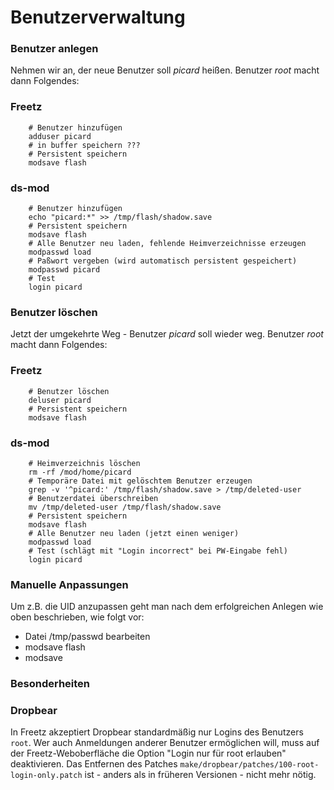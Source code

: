 # Benutzerverwaltung

### Benutzer anlegen

Nehmen wir an, der neue Benutzer soll *picard* heißen. Benutzer *root*
macht dann Folgendes:

### Freetz

```
    # Benutzer hinzufügen
    adduser picard
    # in buffer speichern ???
    # Persistent speichern
    modsave flash
```

### ds-mod

```
    # Benutzer hinzufügen
    echo "picard:*" >> /tmp/flash/shadow.save
    # Persistent speichern
    modsave flash
    # Alle Benutzer neu laden, fehlende Heimverzeichnisse erzeugen
    modpasswd load
    # Paßwort vergeben (wird automatisch persistent gespeichert)
    modpasswd picard
    # Test
    login picard
```

### Benutzer löschen

Jetzt der umgekehrte Weg - Benutzer *picard* soll wieder weg. Benutzer
*root* macht dann Folgendes:

### Freetz

```
    # Benutzer löschen
    deluser picard
    # Persistent speichern
    modsave flash
```

### ds-mod

```
    # Heimverzeichnis löschen
    rm -rf /mod/home/picard
    # Temporäre Datei mit gelöschtem Benutzer erzeugen
    grep -v '^picard:' /tmp/flash/shadow.save > /tmp/deleted-user
    # Benutzerdatei überschreiben
    mv /tmp/deleted-user /tmp/flash/shadow.save
    # Persistent speichern
    modsave flash
    # Alle Benutzer neu laden (jetzt einen weniger)
    modpasswd load
    # Test (schlägt mit "Login incorrect" bei PW-Eingabe fehl)
    login picard
```

### Manuelle Anpassungen

Um z.B. die UID anzupassen geht man nach dem erfolgreichen Anlegen wie
oben beschrieben, wie folgt vor:

-   Datei /tmp/passwd bearbeiten
-   modsave flash
-   modsave

### Besonderheiten

### Dropbear

In Freetz akzeptiert Dropbear standardmäßig nur Logins des Benutzers
`root`. Wer auch Anmeldungen anderer Benutzer ermöglichen will, muss auf
der Freetz-Weboberfläche die Option "Login nur für root erlauben"
deaktivieren. Das Entfernen des Patches
`make/dropbear/patches/100-root-login-only.patch` ist - anders als in
früheren Versionen - nicht mehr nötig.


